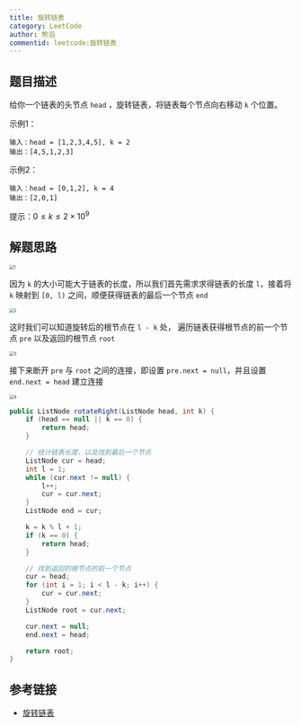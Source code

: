 ```yaml
---
title: 旋转链表
category: LeetCode
author: 熊滔
commentid: leetcode:旋转链表
---
```


## 题目描述

给你一个链表的头节点 `head` ，旋转链表，将链表每个节点向右移动 `k` 个位置。

示例1：

```
输入：head = [1,2,3,4,5], k = 2
输出：[4,5,1,2,3]
```

示例2：

```
输入：head = [0,1,2], k = 4
输出：[2,0,1]
```

提示：$0 \leq k \leq 2 \times 10^9$

## 解题思路

<img src="https://cdn.jsdelivr.net/gh/LastKnightCoder/ImgHosting2/20210503103916.png" alt="1" style="zoom:50%;" />

因为 `k` 的大小可能大于链表的长度，所以我们首先需求求得链表的长度 `l`，接着将 `k` 映射到 `[0, l)` 之间，顺便获得链表的最后一个节点 `end`

<img src="https://cdn.jsdelivr.net/gh/LastKnightCoder/ImgHosting2/20210503104550.png" alt="2" style="zoom: 50%;" />

这时我们可以知道旋转后的根节点在 `l - k` 处， 遍历链表获得根节点的前一个节点 `pre` 以及返回的根节点 `root`

<img src="https://cdn.jsdelivr.net/gh/LastKnightCoder/ImgHosting2/20210503104742.png" alt="3" style="zoom:50%;" />

接下来断开 `pre` 与 `root` 之间的连接，即设置 `pre.next = null`，并且设置 `end.next = head` 建立连接

<img src="https://cdn.jsdelivr.net/gh/LastKnightCoder/ImgHosting2/20210503105654.png" alt="4" style="zoom:50%;" />

```java
public ListNode rotateRight(ListNode head, int k) {
    if (head == null || k == 0) {
        return head;
    }

    // 统计链表长度，以及找到最后一个节点
    ListNode cur = head;
    int l = 1;
    while (cur.next != null) {
        l++;
        cur = cur.next;
    }
    ListNode end = cur;

    k = k % l + 1;
    if (k == 0) {
        return head;
    }

    // 找到返回的根节点的前一个节点
    cur = head;
    for (int i = 1; i < l - k; i++) {
        cur = cur.next;
    }
    ListNode root = cur.next;

    cur.next = null;
    end.next = head;

    return root;
}
```

## 参考链接

- [旋转链表](https://leetcode-cn.com/problems/rotate-list/)



